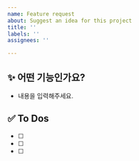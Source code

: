 ```yaml
---
name: Feature request
about: Suggest an idea for this project
title: ''
labels: ''
assignees: ''

---
```


## ✨ 어떤 기능인가요?

- 내용을 입력해주세요.

## ✅ To Dos

- [ ]
- [ ]
- [ ]